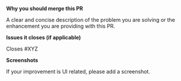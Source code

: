 **Why you should merge this PR**

A clear and concise description of the problem you are solving or the enhancement you are providing with this PR.

**Issues it closes (if applicable)**

Closes #XYZ

**Screenshots**

If your improvement is UI related, please add a screenshot.
